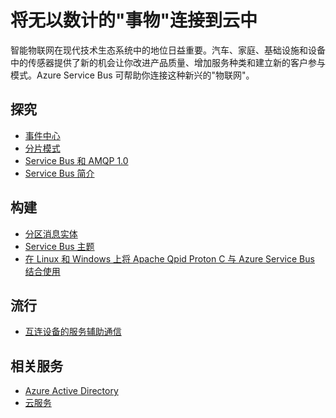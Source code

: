 <properties pageTitle="将无以数计的事物连接到云中" metaKeywords="Service Bus, internet of things" description="了解如何使用 Microsoft Azure 将无以数计的事物连接到云中." services="service-bus" documentationCenter=".NET" title="Connect Millions of Things to the Cloud" authors="sethm" solutions="" manager="timlt" editor="mattshel" />
<tags ms.service="service-bus"
    ms.date="03/18/2015"
    wacn.date="04/11/2015"
    />

# 将无以数计的"事物"连接到云中
 
智能物联网在现代技术生态系统中的地位日益重要。汽车、家庭、基础设施和设备中的传感器提供了新的机会让你改进产品质量、增加服务种类和建立新的客户参与模式。Azure Service Bus 可帮助你连接这种新兴的"物联网"。

## 探究
- [事件中心](http://msdn.microsoft.com/zh-cn/library/dn789973.aspx)
- [分片模式](http://msdn.microsoft.com/zh-cn/library/dn589797.aspx)
- [Service Bus 和 AMQP 1.0](http://msdn.microsoft.com/zh-cn/library/azure/jj841071.aspx)
- [Service Bus 简介](/zh-cn/documentation/services/service-bus/)
 
## 构建
- [分区消息实体](http://msdn.microsoft.com/zh-cn/library/azure/dn520246.aspx)
- [Service Bus 主题](/zh-cn/documentation/articles/service-bus-dotnet-how-to-use-topics-subscriptions/)
- [在 Linux 和 Windows 上将 Apache Qpid Proton C 与 Azure Service Bus 结合使用](http://msdn.microsoft.com/zh-cn/library/azure/dn235560.aspx)
 
## 流行
- [互连设备的服务辅助通信](http://blogs.msdn.com/b/clemensv/archive/2014/02/10/service-assisted-communication-for-connected-devices.aspx)

## 相关服务
- [Azure Active Directory](/zh-cn/documentation/services/identity/)
- [云服务](/zh-cn/documentation/services/cloud-services/) 
